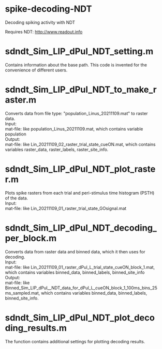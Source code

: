 # spike-decoding-NDT
Decoding spiking activity with NDT 

Requires NDT: http://www.readout.info

# sdndt_Sim_LIP_dPul_NDT_setting.m
Сontains information about the base path. This code is invented for the convenience of different users.

# sdndt_Sim_LIP_dPul_NDT_to_make_raster.m
Converts data from file type: "population_Linus_20211109.mat" to raster data.                                                                                                                                
Input:                                                                                                                                                                                                                          
mat-file: like population_Linus_20211109.mat, which contains variable population                                                                                                                                           
Output:                                                                                                                                                                                                                               
mat-file: like Lin_20211109_02_raster_trial_state_cueON.mat, which contains variables raster_data, raster_labels, raster_site_info. 

# sdndt_Sim_LIP_dPul_NDT_plot_raster.m
Plots spike rasters from each trial and peri-stimulus time histogram (PSTH) of the data.                                                                                                                                     
Input:                                                                                                                                                                                                                      
mat-file: like Lin_20211109_01_raster_trial_state_GOsignal.mat

# sdndt_Sim_LIP_dPul_NDT_decoding_per_block.m
Converts data from raster data and binned data, which it then uses for decoding.                                                                                                         
Input:                                                                                                                                                                                                                           
mat-file: like Lin_20211109_01_raster_dPul_L_trial_state_cueON_block_1.mat,  which contains variables binned_data, binned_labels, binned_site_info                                                                                                                                             
Output:                                                                                                                                                                                                                                                     
mat-file: like Binned_Sim_LIP_dPul__NDT_data_for_dPul_L_cueON_block_1_100ms_bins_25ms_sampled.mat, which contains variables binned_data, binned_labels, binned_site_info.

# sdndt_Sim_LIP_dPul_NDT_plot_decoding_results.m                   
The function contains additional settings for plotting decoding results.                    
